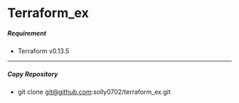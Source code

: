 # Terraform_ex

##### Requirement

* Terraform v0.13.5

---

##### Copy Repository

* git clone git@github.com:solly0702/terraform_ex.git
